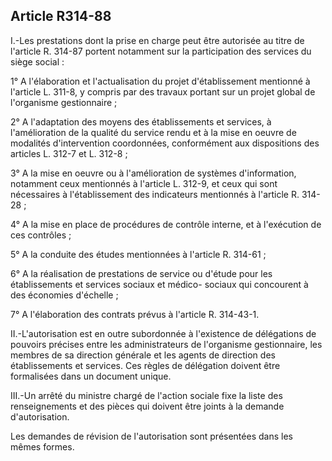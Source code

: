 ## Article R314-88

I.-Les prestations dont la prise en charge peut être autorisée au titre de l'article R. 314-87 portent notamment
sur la participation des services du siège social :


1° A l'élaboration et l'actualisation du projet d'établissement mentionné à l'article L. 311-8, y compris par des
travaux portant sur un projet global de l'organisme gestionnaire ;

2° A l'adaptation des moyens des établissements et services, à l'amélioration de la qualité du service rendu et
à la mise en oeuvre de modalités d'intervention coordonnées, conformément aux dispositions des articles L.
312-7 et L. 312-8 ;

3° A la mise en oeuvre ou à l'amélioration de systèmes d'information, notamment ceux mentionnés à l'article
L. 312-9, et ceux qui sont nécessaires à l'établissement des indicateurs mentionnés à l'article R. 314-28 ;

4° A la mise en place de procédures de contrôle interne, et à l'exécution de ces contrôles ;

5° A la conduite des études mentionnées à l'article R. 314-61 ;

6° A la réalisation de prestations de service ou d'étude pour les établissements et services sociaux et médico-
sociaux qui concourent à des économies d'échelle ;

7° A l'élaboration des contrats prévus à l'article R. 314-43-1.

II.-L'autorisation est en outre subordonnée à l'existence de délégations de pouvoirs précises entre les
administrateurs de l'organisme gestionnaire, les membres de sa direction générale et les agents de direction
des établissements et services. Ces règles de délégation doivent être formalisées dans un document unique.

III.-Un arrêté du ministre chargé de l'action sociale fixe la liste des renseignements et des pièces qui doivent
être joints à la demande d'autorisation.

Les demandes de révision de l'autorisation sont présentées dans les mêmes formes.

